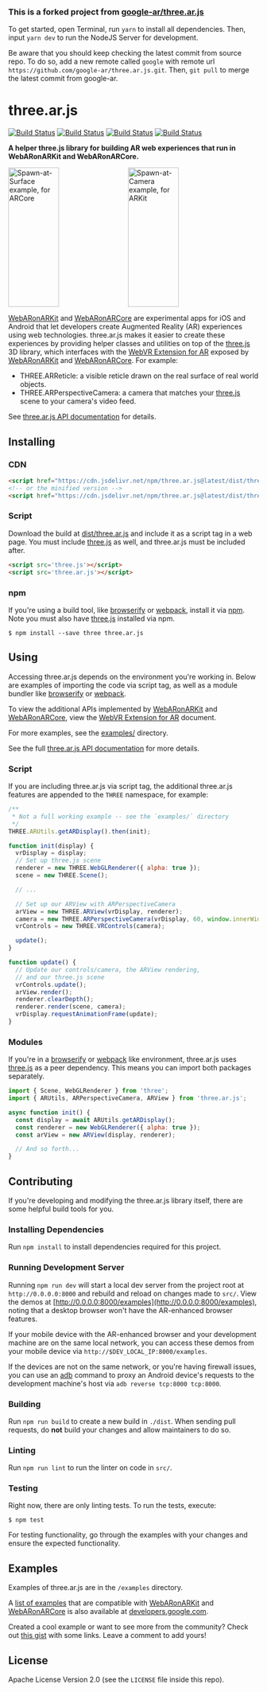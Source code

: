 ### This is a forked project from [google-ar/three.ar.js](https://github.com/google-ar/three.ar.js)

To get started, open Terminal, run `yarn` to install all dependencies. Then, input `yarn dev` to run the NodeJS Server for development.

Be aware that you should keep checking the latest commit from source repo. To do so, add a new remote called  `google` with remote url `https://github.com/google-ar/three.ar.js.git`. Then, `git pull` to merge the latest commit from google-ar.



# three.ar.js

[![Build Status](http://img.shields.io/travis/google-ar/three.ar.js.svg?style=flat-square)](https://travis-ci.org/google-ar/three.ar.js)
[![Build Status](http://img.shields.io/npm/v/three.ar.js.svg?style=flat-square)](https://www.npmjs.org/package/three.ar.js)
[![Build Status](http://img.shields.io/npm/dt/three.ar.js.svg?style=flat-square)](https://www.npmjs.org/package/three.ar.js)
[![Build Status](http://img.shields.io/npm/l/three.ar.js.svg?style=flat-square)](https://www.npmjs.org/package/three.ar.js)

**A helper three.js library for building AR web experiences that run in WebARonARKit and WebARonARCore.**

<img alt="Spawn-at-Surface example, for ARCore" src="examples/screencaps/20170829-arcore-spawnAtSurface-1.gif" style="float: left; object-fit: cover; width: 45%; height: 20em; margin-right: 1em; "><img alt="Spawn-at-Camera example, for ARKit" src="examples/screencaps/20170829-arkit-spawnAtCamera-1.gif" style="width: 45%; height: 20em; object-fit: cover;">

[WebARonARKit] and [WebARonARCore] are experimental apps for iOS and Android that let developers create Augmented Reality (AR) experiences using web technologies. three.ar.js makes it easier to create these experiences by providing helper classes and utilities on top of the [three.js] 3D library, which interfaces with the [WebVR Extension for AR] exposed by [WebARonARKit] and [WebARonARCore]. For example:

* THREE.ARReticle: a visible reticle drawn on the real surface of real world objects.
* THREE.ARPerspectiveCamera: a camera that matches your [three.js] scene to your camera's video feed.

See [three.ar.js API documentation](API.md) for details.

## Installing

### CDN

```html
<script href="https://cdn.jsdelivr.net/npm/three.ar.js@latest/dist/three.ar.js"></script>
<!-- or the minified version -->
<script href="https://cdn.jsdelivr.net/npm/three.ar.js@latest/dist/three.ar.min.js"></script>
```

### Script

Download the build at [dist/three.ar.js](dist/three.ar.js) and include it as a script tag in a web page. You must include [three.js] as well, and three.ar.js must be included after.

```html
<script src='three.js'></script>
<script src='three.ar.js'></script>
```

### npm

If you're using a build tool, like [browserify] or [webpack], install it via [npm]. Note you must also have [three.js] installed via npm.

```
$ npm install --save three three.ar.js
```

## Using

Accessing three.ar.js depends on the environment you're working in. Below are examples of importing
the code via script tag, as well as a module bundler like [browserify] or [webpack].

To view the additional APIs implemented by [WebARonARKit] and [WebARonARCore], view the [WebVR Extension for AR] document.

For more examples, see the [examples/](examples/) directory.

See the full [three.ar.js API documentation](API.md) for more details.


### Script

If you are including three.ar.js via script tag, the additional three.ar.js features are appended to the `THREE` namespace, for example:

```js
/**
 * Not a full working example -- see the `examples/` directory
 */
THREE.ARUtils.getARDisplay().then(init);

function init(display) {
  vrDisplay = display;
  // Set up three.js scene
  renderer = new THREE.WebGLRenderer({ alpha: true });
  scene = new THREE.Scene();

  // ...

  // Set up our ARView with ARPerspectiveCamera
  arView = new THREE.ARView(vrDisplay, renderer);
  camera = new THREE.ARPerspectiveCamera(vrDisplay, 60, window.innerWidth / window.innerHeight, vrDisplay.depthNear, vrDisplay.depthFar);
  vrControls = new THREE.VRControls(camera);

  update();
}

function update() {
  // Update our controls/camera, the ARView rendering,
  // and our three.js scene
  vrControls.update();
  arView.render();
  renderer.clearDepth();
  renderer.render(scene, camera);
  vrDisplay.requestAnimationFrame(update);
}
```

### Modules

If you're in a [browserify] or [webpack] like environment, three.ar.js uses [three.js]
as a peer dependency. This means you can import both packages separately.

```js
import { Scene, WebGLRenderer } from 'three';
import { ARUtils, ARPerspectiveCamera, ARView } from 'three.ar.js';

async function init() {
  const display = await ARUtils.getARDisplay();
  const renderer = new WebGLRenderer({ alpha: true });
  const arView = new ARView(display, renderer);

  // And so forth...
}
```

## Contributing

If you're developing and modifying the three.ar.js library itself, there are some helpful build tools for you.

### Installing Dependencies

Run `npm install` to install dependencies required for this project.

### Running Development Server

Running `npm run dev` will start a local dev server from the project root at `http://0.0.0.0:8000` and rebuild and reload on changes made to `src/`. View the demos at [http://0.0.0.0:8000/examples](http://0.0.0.0:8000/examples), noting that a desktop browser won't have the AR-enhanced browser features.

If your mobile device with the AR-enhanced browser and your development machine are on the same local network, you can access these demos from your mobile device via `http://$DEV_LOCAL_IP:8000/examples`.

If the devices are not on the same network, or you're having firewall issues, you can use an [adb] command to proxy an Android device's requests to the development machine's host via `adb reverse tcp:8000 tcp:8000`.

### Building

Run `npm run build` to create a new build in `./dist`. When sending pull requests, do **not** build your changes and allow maintainers to do so.

### Linting

Run `npm run lint` to run the linter on code in `src/`.

### Testing

Right now, there are only linting tests. To run the tests, execute:

```
$ npm test
```

For testing functionality, go through the examples with your changes and ensure the expected functionality.

## Examples

Examples of three.ar.js are in the `/examples` directory.

A [list of examples](https://developers.google.com/ar/develop/web/getting-started#examples) that are compatible with [WebARonARKit] and [WebARonARCore] is also available at [developers.google.com].

Created a cool example or want to see more from the community? Check out [this gist](https://gist.github.com/jsantell/871d7e709e5007533f3bf07c35434e29) with some links. Leave a comment to add yours!

## License
Apache License Version 2.0 (see the `LICENSE` file inside this repo).

[three.js]: https://threejs.org/
[adb]: https://developer.android.com/studio/command-line/adb.html
[npm]: https://www.npmjs.com
[browserify]: http://browserify.org/
[webpack]: https://webpack.github.io/
[WebARonARKit]: https://github.com/google-ar/WebARonARKit
[WebARonARCore]: https://github.com/google-ar/WebARonARCore
[developers.google.com]: https://developers.google.com/ar/develop/web/getting-started#examples
[WebVR Extension for AR]: webvr_ar_extension.md
